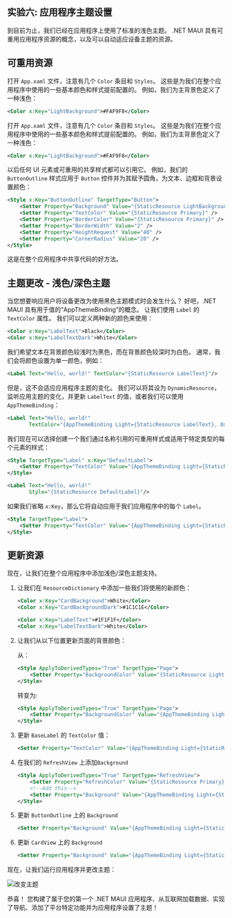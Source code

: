 ## 实验六: 应用程序主题设置

到目前为止，我们已经在应用程序上使用了标准的浅色主题。 .NET MAUI 具有可重用应用程序资源的概念，以及可以自动适应设备主题的资源。

## 可重用资源

打开 `App.xaml` 文件，注意有几个 `Color` 条目和 `Styles`。 这些是为我们在整个应用程序中使用的一些基本颜色和样式提前配置的。 例如，我们为主背景色定义了一种浅色：

```xml
<Color x:Key="LightBackground">#FAF9F8</Color>
```

打开 `App.xaml` 文件，注意有几个 `Color` 条目和 `Styles`。 这些是为我们在整个应用程序中使用的一些基本颜色和样式提前配置的。 例如，我们为主背景色定义了一种浅色：

```xml
<Color x:Key="LightBackground">#FAF9F8</Color>
```

以后任何 UI 元素或可重用的共享样式都可以引用它。 例如，我们的 `ButtonOutline` 样式应用于 `Button` 控件并为其赋予圆角，为文本、边框和背景设置颜色：


```xml
<Style x:Key="ButtonOutline" TargetType="Button">
    <Setter Property="Background" Value="{StaticResource LightBackground}" />
    <Setter Property="TextColor" Value="{StaticResource Primary}" />
    <Setter Property="BorderColor" Value="{StaticResource Primary}" />
    <Setter Property="BorderWidth" Value="2" />
    <Setter Property="HeightRequest" Value="40" />
    <Setter Property="CornerRadius" Value="20" />
</Style>
```
这是在整个应用程序中共享代码的好方法。

## 主题更改 - 浅色/深色主题

当您想要响应用户将设备更改为使用黑色主题模式时会发生什么？ 好吧，.NET MAUI 具有用于值的“AppThemeBinding”的概念。 让我们使用 `Label` 的 `TextColor` 属性。 我们可以定义两种新的颜色来使用：

```xml
<Color x:Key="LabelText">Black</Color>
<Color x:Key="LabelTextDark">White</Color>
```

我们希望文本在背景颜色较浅时为黑色，而在背景颜色较深时为白色。 通常，我们会将颜色设置为单一颜色，例如：

```xml
<Label Text="Hello, world!" TextColor="{StaticResource LabelText}"/>
```

但是，这不会适应应用程序主题的变化。 我们可以将其设为 `DynamicResource`，监听应用主题的变化，并更新 `LabelText` 的值，或者我们可以使用 `AppThemeBinding`：

```xml
<Label Text="Hello, world!" 
       TextColor="{AppThemeBinding Light={StaticResource LabelText}, Dark={StaticResource LabelTextDark}}"/>
```

我们现在可以选择创建一个我们通过名称引用的可重用样式或适用于特定类型的每个元素的样式：

```xml
<Style TargetType="Label" x:Key="DefaultLabel">
    <Setter Property="TextColor" Value="{AppThemeBinding Light={StaticResource LabelText}, Dark={StaticResource LabelTextDark}}" />
</Style>
```

```xml
<Label Text="Hello, world!" 
       Style="{StaticResource DefaultLabel}"/>
```

如果我们省略 `x:Key`，那么它将自动应用于我们应用程序中的每个 `Label`。

```xml
<Style TargetType="Label">
    <Setter Property="TextColor" Value="{AppThemeBinding Light={StaticResource LabelText}, Dark={StaticResource LabelTextDark}}" />
</Style>
```

## 更新资源

现在，让我们在整个应用程序中添加浅色/深色主题支持。

1. 让我们在 `ResourceDictionary` 中添加一些我们将使用的新颜色：

    ```xml
    <Color x:Key="CardBackground">White</Color>
    <Color x:Key="CardBackgroundDark">#1C1C1E</Color>

    <Color x:Key="LabelText">#1F1F1F</Color>
    <Color x:Key="LabelTextDark">White</Color>
    ```

2. 让我们从以下位置更新页面的背景颜色：

    从：

    ```xml
    <Style ApplyToDerivedTypes="True" TargetType="Page">
        <Setter Property="BackgroundColor" Value="{StaticResource LightBackground}" />
    </Style>
    ```

    转变为:

    ```xml
    <Style ApplyToDerivedTypes="True" TargetType="Page">
        <Setter Property="BackgroundColor" Value="{AppThemeBinding Light={StaticResource LightBackground}, Dark={StaticResource DarkBackground}}" />
    </Style>
    ```

3. 更新 `BaseLabel` 的 `TextColor` 值：

    ```xml
    <Setter Property="TextColor" Value="{AppThemeBinding Light={StaticResource LabelText}, Dark={StaticResource LabelTextDark}}" />
    ```

4. 在我们的 `RefreshView` 上添加`Background`

    ```xml
    <Style ApplyToDerivedTypes="True" TargetType="RefreshView">
        <Setter Property="RefreshColor" Value="{StaticResource Primary}" />
        <!--Add this-->
        <Setter Property="Background" Value="{AppThemeBinding Light={StaticResource LightBackground}, Dark={StaticResource DarkBackground}}" />
    </Style>
    ```

5. 更新 `ButtonOutline` 上的 `Background`

    ```xml
    <Setter Property="Background" Value="{AppThemeBinding Light={StaticResource LightBackground}, Dark={StaticResource DarkBackground}}" />
    ```

6. 更新 `CardView` 上的 `Background`

    ```xml
    <Setter Property="Background" Value="{AppThemeBinding Light={StaticResource CardBackground}, Dark={StaticResource CardBackgroundDark}}" />
    ```

现在，让我们运行应用程序并更改主题：

![改变主题](../Art/Themes.gif)


恭喜！ 您构建了属于您的第一个 .NET MAUI 应用程序、从互联网加载数据、实现了导航、添加了平台特定功能并为应用程序设置了主题！


       



